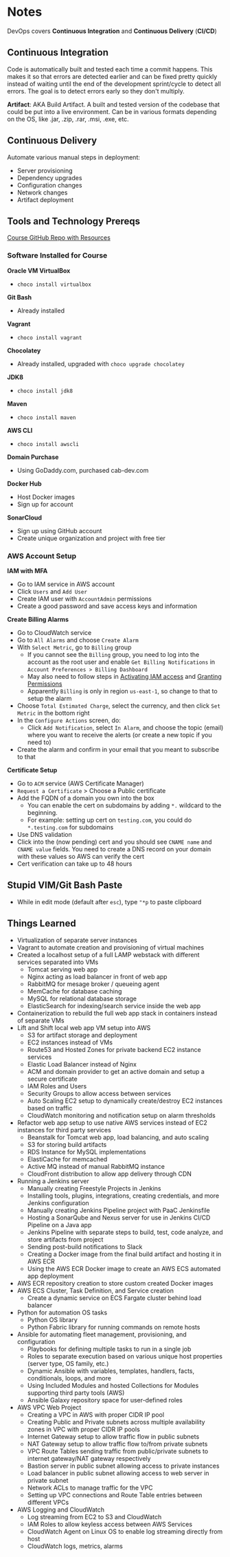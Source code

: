 # Notes

DevOps covers **Continuous Integration** and **Continuous Delivery** (**CI/CD**)

## Continuous Integration

Code is automatically built and tested each time a commit happens. This makes it so that errors are detected earlier and can be fixed pretty quickly instead of waiting until the end of the development sprint/cycle to detect all errors. The goal is to detect errors early so they don't multiply.

**Artifact**: AKA Build Artifact. A built and tested version of the codebase that could be put into a live environment. Can be in various formats depending on the OS, like .jar, .zip, .rar, .msi, .exe, etc.

## Continuous Delivery

Automate various manual steps in deployment:
  - Server provisioning
  - Dependency upgrades
  - Configuration changes
  - Network changes
  - Artifact deployment

## Tools and Technology Prereqs

[Course GitHub Repo with Resources](https://github.com/devopshydclub/vprofile-project/tree/master)

### Software Installed for Course

**Oracle VM VirtualBox**
- `choco install virtualbox`

**Git Bash**
- Already installed

**Vagrant**
- `choco install vagrant`

**Chocolatey**
- Already installed, upgraded with `choco upgrade chocolatey`

**JDK8**
- `choco install jdk8`

**Maven**
- `choco install maven`

**AWS CLI**
- `choco install awscli`

**Domain Purchase**
- Using GoDaddy.com, purchased cab-dev.com

**Docker Hub**
- Host Docker images
- Sign up for account

**SonarCloud**
- Sign up using GitHub account
- Create unique organization and project with free tier

### AWS Account Setup

**IAM with MFA**

- Go to IAM service in AWS account
- Click `Users` and `Add User`
- Create IAM user with `AccountAdmin` permissions
- Create a good password and save access keys and information

**Create Billing Alarms**

- Go to CloudWatch service
- Go to `All Alarms` and choose `Create Alarm`
- With `Select Metric`, go to `Billing` group
  - If you cannot see the `Billing` group, you need to log into the account as the root user and enable `Get Billing Notifications` in `Account Preferences > Billing Dashboard`
  - May also need to follow steps in [Activating IAM access](https://docs.aws.amazon.com/IAM/latest/UserGuide/tutorial_billing.html?icmpid=docs_iam_console#tutorial-billing-step1) and [Granting Permissions](https://docs.aws.amazon.com/IAM/latest/UserGuide/tutorial_billing.html?icmpid=docs_iam_console#tutorial-billing-step2)
  - Apparently `Billing` is only in region `us-east-1`, so change to that to setup the alarm
- Choose `Total Estimated Charge`, select the currency, and then click `Set Metric` in the bottom right
- In the `Configure Actions` screen, do:
  - Click `Add Notification`, select `In Alarm`, and choose the topic (email) where you want to receive the alerts (or create a new topic if you need to)
- Create the alarm and confirm in your email that you meant to subscribe to that

**Certificate Setup**

- Go to `ACM` service (AWS Certificate Manager)
- `Request a Certificate` > Choose a Public certificate
- Add the FQDN of a domain you own into the box
  - You can enable the cert on subdomains by adding `*.` wildcard to the beginning.
  - For example: setting up cert on `testing.com`, you could do `*.testing.com` for subdomains
- Use DNS validation
- Click into the (now pending) cert and you should see `CNAME name` and `CNAME value` fields. You need to create a DNS record on your domain with these values so AWS can verify the cert
- Cert verification can take up to 48 hours

## Stupid VIM/Git Bash Paste

- While in edit mode (default after `esc`), type `"*p` to paste clipboard

## Things Learned

- Virtualization of separate server instances
- Vagrant to automate creation and provisioning of virtual machines
- Created a localhost setup of a full LAMP webstack with different services separated into VMs
  - Tomcat serving web app
  - Nginx acting as load balancer in front of web app
  - RabbitMQ for mesage broker / queueing agent
  - MemCache for database caching
  - MySQL for relational database storage
  - ElasticSearch for indexing/search service inside the web app
- Containerization to rebuild the full web app stack in containers instead of separate VMs
- Lift and Shift local web app VM setup into AWS
  - S3 for artifact storage and deployment
  - EC2 instances instead of VMs
  - Route53 and Hosted Zones for private backend EC2 instance services
  - Elastic Load Balancer instead of Nginx
  - ACM and domain provider to get an active domain and setup a secure certificate
  - IAM Roles and Users
  - Security Groups to allow access between services
  - Auto Scaling EC2 setup to dynamically create/destroy EC2 instances based on traffic
  - CloudWatch monitoring and notification setup on alarm thresholds
- Refactor web app setup to use native AWS services instead of EC2 instances for third party services
  - Beanstalk for Tomcat web app, load balancing, and auto scaling
  - S3 for storing build artifacts
  - RDS Instance for MySQL implementations
  - ElastiCache for memcached
  - Active MQ instead of manual RabbitMQ instance
  - CloudFront distribution to allow app delivery through CDN
- Running a Jenkins server
  - Manually creating Freestyle Projects in Jenkins
  - Installing tools, plugins, integrations, creating credentials, and more Jenkins configuration
  - Manually creating Jenkins Pipeline project with PaaC Jenkinsfile
  - Hosting a SonarQube and Nexus server for use in Jenkins CI/CD Pipeline on a Java app
  - Jenkins Pipeline with separate steps to build, test, code analyze, and store artifacts from project
  - Sending post-build notifications to Slack
  - Creating a Docker image from the final build artifact and hosting it in AWS ECR
  - Using the AWS ECR Docker image to create an AWS ECS automated app deployment
- AWS ECR repository creation to store custom created Docker images
- AWS ECS Cluster, Task Definition, and Service creation
  - Create a dynamic service on ECS Fargate cluster behind load balancer
- Python for automation OS tasks
  - Python OS library 
  - Python Fabric library for running commands on remote hosts
- Ansible for automating fleet management, provisioning, and configuration
  - Playbooks for defining multiple tasks to run in a single job
  - Roles to separate execution based on various unique host properties (server type, OS family, etc.)
  - Dynamic Ansible with variables, templates, handlers, facts, conditionals, loops, and more
  - Using Included Modules and hosted Collections for Modules supporting third party tools (AWS)
  - Ansible Galaxy repository space for user-defined roles
- AWS VPC Web Project
  - Creating a VPC in AWS with proper CIDR IP pool
  - Creating Public and Private subnets across multiple availability zones in VPC with proper CIDR IP pools
  - Internet Gateway setup to allow traffic flow in public subnets
  - NAT Gateway setup to allow traffic flow to/from private subnets
  - VPC Route Tables sending traffic from public/private subnets to internet gateway/NAT gateway respectively
  - Bastion server in public subnet allowing access to private instances
  - Load balancer in public subnet allowing access to web server in private subnet
  - Network ACLs to manage traffic for the VPC
  - Setting up VPC connections and Route Table entries between different VPCs
- AWS Logging and CloudWatch
  - Log streaming from EC2 to S3 and CloudWatch
  - IAM Roles to allow keyless access between AWS Services
  - CloudWatch Agent on Linux OS to enable log streaming directly from host
  - CloudWatch logs, metrics, alarms